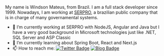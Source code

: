 My name is Windson Mateus, from Brazil. I am a full stack developer since 1999.
Nowadays, I am working at [SERPRO](https://serpro.gov.br), a brazilian public company that is in charge of many governamental systems.

- 🔭 I’m currently working at SERPRO with NodeJS, Angular and Java but I have a very good background in Microsoft technologies just like .NET, SQL Server and ASP Classic
- 🌱 I’m currently learning about Spring Boot, React and Next.js
- 📫 How to reach me: 
[![Twitter Badge](https://img.shields.io/badge/-Twitter-1ca0f1?style=flat-square&labelColor=1ca0f1&logo=twitter&logoColor=white&link=https://twitter.com/windmateus)](https://twitter.com/windmateus)
[![Blog Badge](https://img.shields.io/badge/Blog-windmateus.blogspot.com-black)](http://windmateus.blogspot.com/)


<!--

**windmateus/windmateus** is a ✨ _special_ ✨ repository because its `README.md` (this file) appears on your GitHub profile.

Here are some ideas to get you started:

- 🔭 I’m currently working on ...
- 🌱 I’m currently learning ...
- 👯 I’m looking to collaborate on ...
- 🤔 I’m looking for help with ...
- 💬 Ask me about ...
- 📫 How to reach me: ...
- 😄 Pronouns: ...
- ⚡ Fun fact: ...

"In my free time I like to play (and watch) soccer (⚽️), to watch movies (🎞️) and series (📺), to read books (📚), to listen to music (🎵) and eventually I like to philosophize about life with a beer (🍺)."

[![Youtube Badge](https://img.shields.io/badge/-Youtube-FF0000?style=flat-square&labelColor=FF0000&logo=youtube&logoColor=white&link=https://youtube.com/c/FelipeFialhoDev)](https://youtube.com/c/FelipeFialhoDev)
[![Linkedin Badge](https://img.shields.io/badge/-LinkedIn-blue?style=flat-square&logo=Linkedin&logoColor=white&link=https://www.linkedin.com/in/felipefialho)](https://www.linkedin.com/in/felipefialho)

-->
